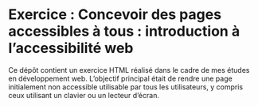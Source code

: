 # Exercice : Concevoir des pages accessibles à tous : introduction à l’accessibilité web

Ce dépôt contient un exercice HTML réalisé dans le cadre de mes études en développement web. L’objectif principal était de rendre une page initialement non accessible utilisable par tous les utilisateurs, y compris ceux utilisant un clavier ou un lecteur d’écran.